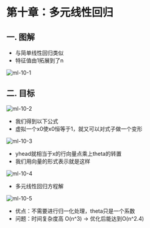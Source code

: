 # 第十章：多元线性回归

## 一. 图解
* 与简单线性回归类似
* 特征值由1拓展到了n

![ml-10-1](https://s2.ax1x.com/2020/01/08/lgOdMV.md.png)

## 二. 目标

![ml-10-2](https://s2.ax1x.com/2020/01/08/lgOwrT.md.png)

* 我们得到以下公式
* 虚拟一个x0使x0恒等于1，就又可以对式子做一个变形

![ml-10-3](https://s2.ax1x.com/2020/01/08/lgOhqO.md.png)

* yhead就相当于x的行向量点乘上theta的转置
* 我们用向量的形式表示就是这样

![ml-10-4](https://s2.ax1x.com/2020/01/08/lgOHJA.md.png)

* 多元线性回归方程解

![ml-10-5](https://s2.ax1x.com/2020/01/08/lgOqzt.md.png)

* 优点：不需要进行归一化处理，theta只是一个系数
* 问题：时间复杂度高 O(n^3) -> 优化后能达到O(n^2.4)





<comment/>
<ad/>